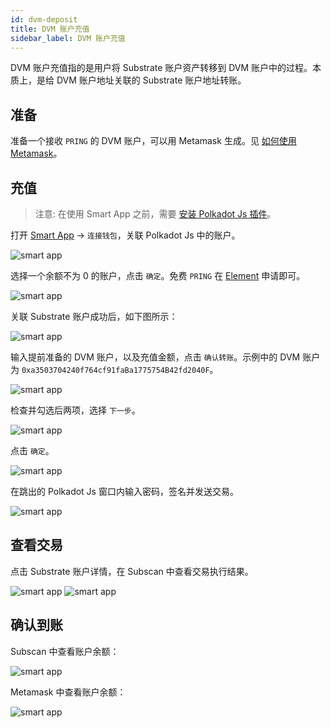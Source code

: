 ```yaml
---
id: dvm-deposit
title: DVM 账户充值
sidebar_label: DVM 账户充值
---
```


DVM 账户充值指的是用户将 Substrate 账户资产转移到 DVM 账户中的过程。本质上，是给 DVM 账户地址关联的 Substrate 账户地址转账。

## 准备 

准备一个接收 `PRING` 的 DVM 账户，可以用 Metamask 生成。见 [如何使用 Metamask](dvm-metamask)。

## 充值

> 注意: 在使用 Smart App 之前，需要 [安装 Polkadot Js 插件](https://polkadot.js.org/extension/)。

打开 [Smart App](https://smart.darwinia.network/) -> `连接钱包`，关联 Polkadot Js 中的账户。

![smart app](assets/dvm/smart-app/deposit/00.png)

选择一个余额不为 0 的账户，点击 `确定`。免费 `PRING` 在 [Element](https://app.element.io/?pk_vid=6961ca0f7c45f8bf16052310122d2437#/room/#darwinia:matrix.org) 申请即可。

![smart app](assets/dvm/smart-app/deposit/06.png)

关联 Substrate 账户成功后，如下图所示：

![smart app](assets/dvm/smart-app/deposit/07.png)

输入提前准备的 DVM 账户，以及充值金额，点击 `确认转账`。示例中的 DVM 账户为 `0xa3503704240f764cf91faBa1775754B42fd2040F`。

![smart app](assets/dvm/smart-app/deposit/01.png)

检查并勾选后两项，选择 `下一步`。   

![smart app](assets/dvm/smart-app/deposit/08.png)

点击 `确定`。

![smart app](assets/dvm/smart-app/deposit/09.png)

在跳出的 Polkadot Js 窗口内输入密码，签名并发送交易。

![smart app](assets/dvm/smart-app/deposit/10.png)

## 查看交易

点击 Substrate 账户详情，在 Subscan 中查看交易执行结果。

![smart app](assets/dvm/smart-app/deposit/02.png)
![smart app](assets/dvm/smart-app/deposit/03.png)

## 确认到账

Subscan 中查看账户余额：

![smart app](assets/dvm/smart-app/deposit/04.png)

Metamask 中查看账户余额：

![smart app](assets/dvm/smart-app/deposit/05.png)